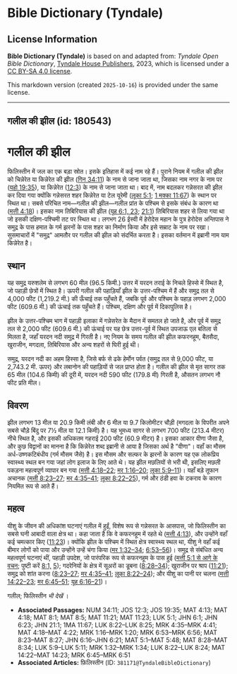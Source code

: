 # Bible Dictionary (Tyndale)

## License Information

**Bible Dictionary (Tyndale)** is based on and adapted from: _Tyndale Open Bible Dictionary_, [Tyndale House Publishers](https://tyndaleopenresources.com/), 2023, which is licensed under a [CC BY-SA 4.0 license](https://creativecommons.org/licenses/by-sa/4.0/legalcode.en).

This markdown version (created `2025-10-16`) is provided under the same license.



--------------------------------

## गलील की झील (id: 180543)

गलील की झील
===========

फिलिस्तीन में जल का एक बड़ा स्रोत। इसके इतिहास में कई नाम रहे हैं। पुराने नियम में गलील की झील को चिन्नेरेत या किन्नेरेत की झील ([गिन 34:11](https://ref.ly/Num34:11)) के नाम से जाना जाता था, जिसका नाम नगर के नाम पर ([यहो 19:35](https://ref.ly/Josh19:35)), या किन्नेरेत ([12:3](https://ref.ly/Josh12:3)) के नाम से जाना जाता था। बाद में, नाम बदलकर गन्नेसरत की झील कर दिया गया क्योंकि गन्नेसरत शहर किन्नेरेत या टेल यूरेमी ([लूका 5:1](https://ref.ly/Luke5:1); [1 मक्का 11:67](https://ref.ly/1Macc11:67)) के स्थान पर स्थित था। सबसे परिचित नाम—गलील की झील—गलील प्रांत के पश्चिम से इसके संबंध के कारण था ([मत्ती 4:18](https://ref.ly/Matt4:18))। इसका नाम तिबिरियास की झील ([यूह 6:1, 23](https://ref.ly/John6:1); [21:1](https://ref.ly/John21:1)) तिबिरियास शहर से लिया गया था जो इसकी दक्षिण\-पश्चिमी तट पर स्थित था। लगभग 26 ईस्वी में हेरोदेस महान के पुत्र हेरोदेस अन्तिपास ने समुद्र के पास हमात के गर्म झरनों के पास शहर का निर्माण किया और इसे सम्राट के नाम पर रखा। सुसमाचारों में "समुद्र" आमतौर पर गलील की झील को संदर्भित करता है। इसका वर्तमान में इब्रानी नाम याम किन्नेरेत है।

स्थान
-----

यह समुद्र यरुशलेम से लगभग 60 मील (96\.5 किमी.) उत्तर में यरदन तराई के निचले हिस्से में स्थित है, जो पहाड़ी छेत्रों में स्थित है। ऊपरी गलील की पहाड़ियाँ झील के उत्तर\-पश्चिम में हैं और समुद्र तल से 4,000 फीट (1,219\.2 मी.) की ऊँचाई तक पहुँचते हैं, जबकि पूर्व और पश्चिम के पहाड़ लगभग 2,000 फीट (609\.6 मी.) की ऊंचाई तक पहुँचते हैं। पश्चिम, दक्षिण और पूर्व में दिकापुलिस है।

झील के उत्तर\-पश्चिम भाग में पहाड़ी इलाका में गन्नेसरेत के मैदान में समतल हो जाते है, और पूर्व में समुद्र तल से 2,000 फीट (609\.6 मी.) की ऊंचाई पर यह छेत्र उत्तर\-पूर्व में स्थित उपजाऊ एल बतिला से मिलता है, जहाँ यरदन नदी समुद्र में गिरती है। नए नियम के समय गलील की झील कफरनहूम, बैतसैदा, खुराजीन, मगदला, तिबिरियास और अन्य शहरों से घिरी हुई थी।

समुद्र, यरदन नदी का अहम हिस्सा है, जिसे बर्फ से ढके हेर्मोन पर्वत (समुद्र तल से 9,000 फीट, या 2,743\.2 मी. ऊपर) और लबानोन की पहाड़ियों से जल प्राप्त होता है। गलील की झील से मृत सागर तक 65 मील (104\.6 किमी) की दूरी में, यरदन नदी 590 फीट (179\.8 मी) गिरती है, औसतन लगभग नौ फीट प्रति मील।

विवरण
-----

झील लगभग 13 मील या 20\.9 किमी लंबी और 6 मील या 9\.7 किलोमीटर चौड़ी (मगदला के विपरीत अपने सबसे चौड़े बिंदु पर 7½ मील या 12\.1 किमी) है। यह भूमध्य सागर से लगभग 700 फीट (213\.4 मीटर) नीचे स्थित है, और इसकी अधिकतम गहराई 200 फीट (60\.9 मीटर) है। इसका आकार वीणा जैसा है, और कुछ विद्वानों का मानना है कि किन्नेरेत शब्द इब्रानी से आया है जिसका अर्थ है "वीणा"। वहाँ का मौसम अर्ध\-उष्णकटिबंधीय (गर्म मौसम जैसे) है। इस मौसम और सल्फर के झरनों के कारण यह एक लोकप्रिय स्वास्थ्य स्थल बन गया जहां लोग इलाज के लिए आते थे। यह झील मछलियों से भरी थी, इसलिए मछली पकड़ना महत्वपूर्ण व्यापार बन गया ([मत्ती 4:18–22](https://ref.ly/Matt4:18-Matt4:22); [मर 1:16–20](https://ref.ly/Mark1:16-Mark1:20); [लूका 5:9–11](https://ref.ly/Luke5:9-Luke5:11))। यहाँ बड़े तूफान अचानक ([मत्ती 8:23–27](https://ref.ly/Matt8:23-Matt8:27); [मर 4:35–41](https://ref.ly/Mark4:35-Mark4:41); [लूका 8:22–25](https://ref.ly/Luke8:22-Luke8:25)), गर्म और ठंडी हवा के टकराव के कारण नियमित रूप से आते हैं।

महत्व
-----

यीशु के जीवन की अधिकांश घटनाएं गलील में हुईं, विशेष रूप से गन्नेसरत के आसपास, जो फिलिस्तीन का सबसे घनी आबादी वाला क्षेत्र था। कहा जाता है कि वे कफरनहूम में रहते थे ([मत्ती 4:13](https://ref.ly/Matt4:13)), और उन्होंने वहाँ कई चमत्कार किए ([11:23](https://ref.ly/Matt11:23))। क्योंकि झील के पश्चिम में स्थित क्षेत्र स्वास्थ्य स्थल था, यीशु ने वहाँ कई बीमार लोगों को पाया और उन्होंने उन्हें चंगा किया ([मर 1:32–34](https://ref.ly/Mark1:32-Mark1:34); [6:53–56](https://ref.ly/Mark6:53-Mark6:56))। समुद्र से संबंधित अन्य महत्वपूर्ण घटनाएं थीं, पहाड़ी उपदेश, जो पारंपरिक रूप से कफरनहूम के पास हुई ([मत्ती 5:1 से आगे के वचन](https://ref.ly/Matt5:1-Matt5:48); पुष्टी करें [8:1,](https://ref.ly/Matt8:1) [5](https://ref.ly/Matt8:1,Matt8:5)); गदरेनियों के क्षेत्र में सूअरों का डूबना ([8:28–34](https://ref.ly/Matt8:28-Matt8:34)); खुराजीन पर श्राप ([11:21](https://ref.ly/Matt11:21)); समुद्र को शांत करना ([8:23–27](https://ref.ly/Matt8:23-Matt8:27); [मर 4:35–41](https://ref.ly/Mark4:35-Mark4:41); [लूका 8:22–24](https://ref.ly/Luke8:22-Luke8:24)); और यीशु का पानी पर चलना ([मत्ती 14:22–23](https://ref.ly/Matt14:22-Matt14:23); [मर 6:45–51](https://ref.ly/Mark6:45-Mark6:51); [यूह 6:16–21](https://ref.ly/John6:16-John6:21))।

 गलील; फिलिस्तीन *भी देखें* ।

* **Associated Passages:** NUM 34:11; JOS 12:3; JOS 19:35; MAT 4:13; MAT 4:18; MAT 8:1; MAT 8:5; MAT 11:21; MAT 11:23; LUK 5:1; JHN 6:1; JHN 6:23; JHN 21:1; 1MA 11:67; LUK 8:22–LUK 8:25; MRK 4:35–MRK 4:41; MAT 4:18–MAT 4:22; MRK 1:16–MRK 1:20; MRK 6:53–MRK 6:56; MAT 8:23–MAT 8:27; JHN 6:16–JHN 6:21; MAT 5:1–MAT 5:48; MAT 8:28–MAT 8:34; LUK 5:9–LUK 5:11; MRK 1:32–MRK 1:34; LUK 8:22–LUK 8:24; MAT 14:22–MAT 14:23; MRK 6:45–MRK 6:51
* **Associated Articles:** फ़िलिस्तीन (ID: `381171@TyndaleBibleDictionary`)

